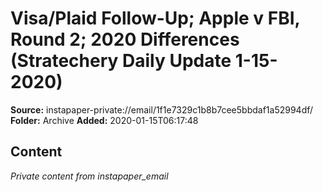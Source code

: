 # Visa/Plaid Follow-Up; Apple v FBI, Round 2; 2020 Differences (Stratechery Daily Update 1-15-2020)

**Source:** instapaper-private://email/1f1e7329c1b8b7cee5bbdaf1a52994df/
**Folder:** Archive
**Added:** 2020-01-15T06:17:48




## Content
*Private content from instapaper_email*
